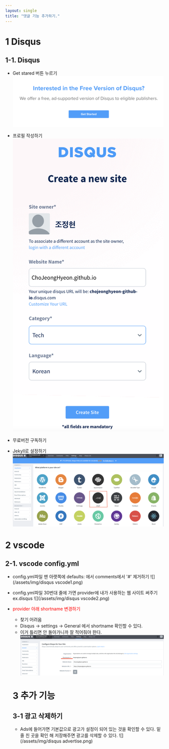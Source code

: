 ```yaml
---
layout: single
title: "댓글 기능 추가하기."
---
```


# 1 Disqus

## 1-1. Disqus

- Get stared 버튼 누르기
  ![](/assets/img/disqus1.png)
- 프로필 작성하기
  ![](/assets/img/disqus2.png)
- 무료버전 구독하기

- Jekyll로 설정하기
  ![](/assets/img/disqus3.png)

# 2 vscode

## 2-1. vscode config.yml

- config.yml파일 맨 아랫쪽에 defaults: 에서 comments에서 '#' 제거하기
  ![](/assets/img/disqus vscode1.png)
- config.yml파일 30번대 줄에 가면 provider에 내가 사용하는 웹 사이트 써주기 ex.disqus
  ![](/assets/img/disqus vscode2.png)
- <span style="color:red">provider 아래 shortname 변경하기<span>

  - 찾기 어려움
  - Disqus -> settings -> General 에서 shortname 확인할 수 있다.
  - 이거 틀리면 안 돌아가니까 잘 적어줘야 한다.
    ![](/assets/img/disqus%20shortname.png)

  # 3 추가 기능

  ## 3-1 광고 삭제하기

  - Ads에 들어가면 기본값으로 광고가 설정이 되어 있는 것을 확인할 수 있다. 밑줄 친 곳을 확인 해 저장해주면 광고를 삭제할 수 있다.
    ![](/assets/img/disqus advertise.png)
